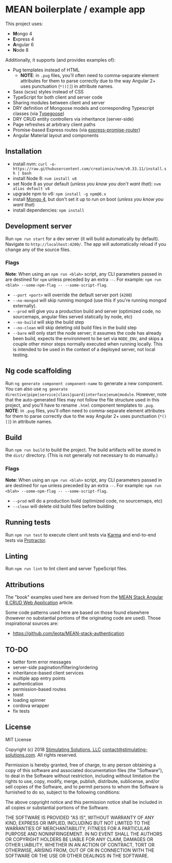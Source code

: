 # MEAN boilerplate / example app

This project uses:
* **M**ongo 4
* **E**xpress 4
* **A**ngular 6
* **N**ode 8

Additionally, it supports (and provides examples of):
* Pug templates instead of HTML
  * **NOTE**: in `.pug` files, you'll often need to comma-separate element attributes for them to parse correctly due
to the way Angular 2+ uses punctuation (`*()[]`) in attribute names.
* Sass (scss) styles instead of CSS
* TypeScript for both client and server code
* Sharing modules between client and server
* DRY definition of Mongoose models and corresponding Typescript classes (via [Typegoose](https://github.com/szokodiakos/typegoose))
* DRY CRUD entity controllers via inheritance (server-side)
* Page refreshes at arbitrary client paths
* Promise-based Express routes (via [express-promise-router](https://github.com/express-promise-router/express-promise-router))
* Angular Material layout and components


## Installation

* install nvm: `curl -o- https://raw.githubusercontent.com/creationix/nvm/v0.33.11/install.sh | bash`
* install Node 8: `nvm install v8`
* set Node 8 as your default (*unless you know you don't want that*): `nvm alias default v8`
* upgrade npm to v6: `npm install -g npm@6.x`
* install [Mongo 4](https://www.mongodb.com/download-center?jmp=nav#community), but don't set it up to run on boot
(*unless you know you want that*)
* install dependencies: `npm install`


## Development server

Run `npm run start` for a dev server (it will build automatically by default). Navigate to `http://localhost:4200/`.
The app will automatically reload if you change any of the source files.

### Flags
**Note**: When using an `npm run <blah>` script, any CLI parameters passed in are destined for `npm` unless preceded
by an extra `--`. For example: `npm run <blah> --some-npm-flag -- --some-script-flag`.
* `--port <port>` will override the default server port (`4200`)
* `--no-mongod` will skip running mongod (use this if you're running mongod externally).
* `--prod` will give you a production build and server (optimized code, no sourcemaps, angular files served statically by
node, etc)
* `--no-build` will skip the build step
* `--no-clean` will skip deleting old build files in the build step
* `--bare` will only start the node server; it assumes the code has already been build, expects the environment to be 
set via `NODE_ENV`, and skips a couple other minor steps normally executed when running locally.  This is intended to be
used in the context of a deployed server, not local testing.


## Ng code scaffolding

Run `ng generate component component-name` to generate a new component. You can also use 
`ng generate directive|pipe|service|class|guard|interface|enum|module`. However, note that the auto-generated files may not
follow the file structure used in this project, and you'll have to rename `.html` component templates to `.pug`.
**NOTE**: in `.pug` files, you'll often need to comma-separate element attributes for them to parse correctly due to the way
Angular 2+ uses punctuation (`*()[]`) in attribute names.


## Build

Run `npm run build` to build the project. The build artifacts will be stored in the `dist/` directory. (This is not generally
not necessary to do manually.)

### Flags
**Note**: When using an `npm run <blah>` script, any CLI parameters passed in are destined for `npm` unless preceded
by an extra `--`. For example: `npm run <blah> --some-npm-flag -- --some-script-flag`.
* `--prod` will do a production build (optimized code, no sourcemaps, etc)
* `--clean` will delete old build files before building


## Running tests

Run `npm run test` to execute client unit tests via [Karma](https://karma-runner.github.io) and end-to-end tests via
[Protractor](http://www.protractortest.org/).


## Linting

Run `npm run lint` to lint client and server TypeScript files.


## Attributions

The "book" examples used here are derived from the 
[MEAN Stack Angular 6 CRUD Web Application](https://www.djamware.com/post/5b00bb9180aca726dee1fd6d/mean-stack-angular-6-crud-web-application) 
article.

Some code patterns used here are based on those found elsewhere (however no substantial portions
of the originating code are used).  Those inspirational sources are:
* https://github.com/leota/MEAN-stack-authentication


## TO-DO

* better form error messages
* server-side pagination/filtering/ordering
* inheritance-based client services
* multiple app entry points
* authentication
* permission-based routes
* toast
* loading spinner
* cordova wrapper
* fix tests

## License

MIT License

Copyright (c) 2018 [Stimulating Solutions, LLC](https://www.stimulating-solutions.com/) <contact@stimulating-solutions.com>.
All rights reserved.

Permission is hereby granted, free of charge, to any person obtaining a copy
of this software and associated documentation files (the "Software"), to deal
in the Software without restriction, including without limitation the rights
to use, copy, modify, merge, publish, distribute, sublicense, and/or sell
copies of the Software, and to permit persons to whom the Software is
furnished to do so, subject to the following conditions:

The above copyright notice and this permission notice shall be included in all
copies or substantial portions of the Software.

THE SOFTWARE IS PROVIDED "AS IS", WITHOUT WARRANTY OF ANY KIND, EXPRESS OR
IMPLIED, INCLUDING BUT NOT LIMITED TO THE WARRANTIES OF MERCHANTABILITY,
FITNESS FOR A PARTICULAR PURPOSE AND NONINFRINGEMENT. IN NO EVENT SHALL THE
AUTHORS OR COPYRIGHT HOLDERS BE LIABLE FOR ANY CLAIM, DAMAGES OR OTHER
LIABILITY, WHETHER IN AN ACTION OF CONTRACT, TORT OR OTHERWISE, ARISING FROM,
OUT OF OR IN CONNECTION WITH THE SOFTWARE OR THE USE OR OTHER DEALINGS IN THE
SOFTWARE.
